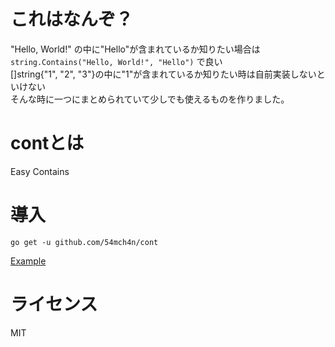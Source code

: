 # これはなんぞ？
"Hello, World!" の中に"Hello"が含まれているか知りたい場合は `string.Contains("Hello, World!", "Hello")` で良い  
[]string{"1", "2", "3"}の中に"1"が含まれているか知りたい時は自前実装しないといけない  
そんな時に一つにまとめられていて少しでも使えるものを作りました。

# contとは
Easy Contains

# 導入
```commandline
go get -u github.com/54mch4n/cont
```
[Example](https://github.com/54mch4n/cont/blob/master/example/main.go)

# ライセンス
MIT